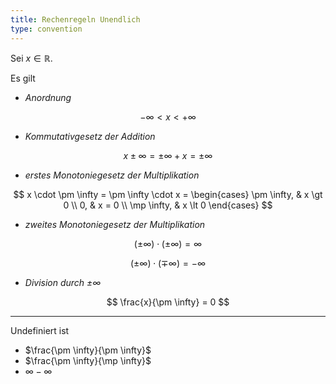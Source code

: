 ```yaml
---
title: Rechenregeln Unendlich
type: convention
---
```


Sei $x \in \mathbb{R}$.

Es gilt
- *Anordnung*

$$
	-\infty \lt x \lt +\infty
$$

- *Kommutativgesetz der Addition*

$$
	x \pm \infty = \pm \infty + x = \pm \infty
$$

- *erstes Monotoniegesetz der Multiplikation*

$$
	x \cdot \pm \infty = \pm \infty \cdot x = \begin{cases}
		\pm \infty, & x \gt 0 \\
		0, & x = 0 \\
		\mp \infty, & x \lt 0
	\end{cases}
$$

- *zweites Monotoniegesetz der Multiplikation*

$$
	(\pm \infty) \cdot (\pm \infty) = \infty
$$

$$
	(\pm \infty) \cdot (\mp \infty) = -\infty
$$

- *Division durch $\pm \infty$*

$$
	\frac{x}{\pm \infty} = 0
$$

---

Undefiniert ist
- $\frac{\pm \infty}{\pm \infty}$
- $\frac{\pm \infty}{\mp \infty}$
- $\infty - \infty$